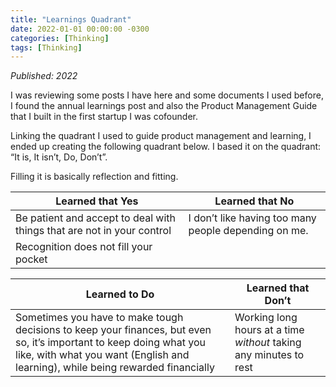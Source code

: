 ```yaml
---
title: "Learnings Quadrant"
date: 2022-01-01 00:00:00 -0300
categories: [Thinking]
tags: [Thinking]
---
```

*Published: 2022*

I was reviewing some posts I have here and some documents I used before, I found the annual learnings post and also the Product Management Guide that I built in the first startup I was cofounder.

Linking the quadrant I used to guide product management and learning, I ended up creating the following quadrant below. I based it on the quadrant: “It is, It isn’t, Do, Don’t”.

Filling it is basically reflection and fitting.

| Learned that Yes    | Learned that No |
| -------- | ------- |
| Be patient and accept to deal with things that are not in your control  | I don’t like having too many people depending on me.    |
| Recognition does not fill your pocket |      |

| Learned to Do    | Learned that Don’t |
| -------- | ------- |
| Sometimes you have to make tough decisions to keep your finances, but even so, it’s important to keep doing what you like, with what you want (English and learning), while being rewarded financially  | Working long hours at a time *without* taking any minutes to rest    |
